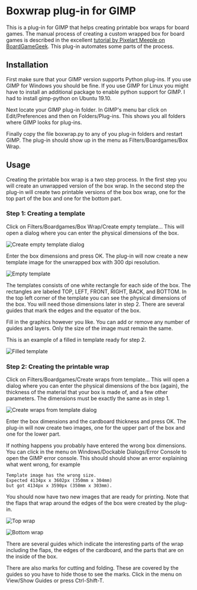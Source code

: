 # Boxwrap plug-in for GIMP

This is a plug-in for GIMP that helps creating printable box wraps for
board games.  The manual process of creating a custom wrapped box for
board games is described in the excellent [tutorial by Pixelart Meeple
on BoardGameGeek](https://boardgamegeek.com/article/31765488).  This
plug-in automates some parts of the process.

## Installation

First make sure that your GIMP version supports Python plug-ins.  If
you use GIMP for Windows you should be fine.  If you use GIMP for
Linux you might have to install an additional package to enable python
support for GIMP.  I had to install gimp-python on Ubuntu 19.10.

Next locate your GIMP plug-in folder.  In GIMP's menu bar click on
Edit/Preferences and then on Folders/Plug-ins.  This shows you all
folders where GIMP looks for plug-ins.

Finally copy the file boxwrap.py to any of you plug-in folders and
restart GIMP.  The plug-in should show up in the menu as
Filters/Boardgames/Box Wrap.

## Usage

Creating the printable box wrap is a two step process.  In the first
step you will create an unwrapped version of the box wrap.  In the
second step the plug-in will create two printable versions of the box
box wrap, one for the top part of the box and one for the bottom part.

### Step 1: Creating a template

Click on Filters/Boardgames/Box Wrap/Create empty template...  This
will open a dialog where you can enter the physical dimensions of the
box.

![Create empty template dialog](images/dialog1.png)

Enter the box dimensions and press OK.  The plug-in will now create a
new template image for the unwrapped box with 300 dpi resolution.

![Empty template](images/template_empty.png)

The templates consists of one white rectangle for each side of the
box.  The rectangles are labeled TOP, LEFT, FRONT, RIGHT, BACK, and
BOTTOM.  In the top left corner of the template you can see the
physical dimensions of the box.  You will need those dimensions later
in step 2.  There are several guides that mark the edges and the
equator of the box.

Fill in the graphics however you like.  You can add or remove any
number of guides and layers.  Only the size of the image must remain
the same.

This is an example of a filled in template ready for step 2.

![Filled template](images/template_filled.png)

### Step 2: Creating the printable wrap

Click on Filters/Boardgames/Create wraps from template...  This will
open a dialog where you can enter the physical dimensions of the box
(again), the thickness of the material that your box is made of, and a
few other parameters.  The dimensions must be exactly the same as in
step 1.

![Create wraps from template dialog](images/dialog2.png)

Enter the box dimensions and the cardboard thickness and press OK.
The plug-in will now create two images, one for the upper part of the
box and one for the lower part.

If nothing happens you probably have entered the wrong box dimensions.
You can click in the menu on Windows/Dockable Dialogs/Error Console to
open the GIMP error console.  This should should show an error
explaining what went wrong, for example

    Template image has the wrong size.
	Expected 4134px x 3602px (350mm x 304mm) 
	but got 4134px x 3590px (350mm x 303mm).

You should now have two new images that are ready for printing.  Note
that the flaps that wrap around the edges of the box were created by
the plug-in.

![Top wrap](images/wrap_top.png)

![Bottom wrap](images/wrap_bottom.png)

There are several guides which indicate the interesting parts of the
wrap including the flaps, the edges of the cardboard, and the parts
that are on the inside of the box.

There are also marks for cutting and folding.  These are covered by
the guides so you have to hide those to see the marks.  Click in the
menu on View/Show Guides or press Ctrl-Shift-T.

